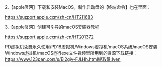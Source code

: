 
2.【apple官网】下载和安装MacOS，制作启动盘的【终端命令】也在里面：

https://support.apple.com/zh-cn/HT211683

3.【apple官网】创建可引导的macOS安装器教程

https://support.apple.com/zh-cn/HT201372

PD虚拟机免费永久使用/PD18虚拟机/Windows虚拟机/macOS系统/macOS安装Windows虚拟机/macOS运行exe文件视频里所用到的资源下载链接：https://www.123pan.com/s/Ei2gjv-FJLHh.html提取码:Iven